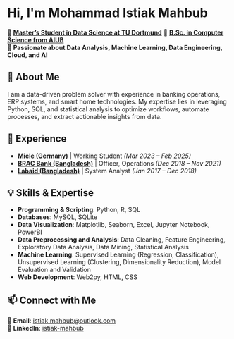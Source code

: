# Hi, I'm Mohammad Istiak Mahbub

🔹 **[Master’s Student in Data Science at TU Dortmund](https://www.tu-dortmund.de/en/)**
🔹 **[B.Sc. in Computer Science from AIUB](https://www.aiub.edu/)**  
🔹 **Passionate about Data Analysis, Machine Learning, Data Engineering, Cloud, and AI**  

## 🚀 About Me
I am a data-driven problem solver with experience in banking operations, ERP systems, and smart home technologies. My expertise lies in leveraging Python, SQL, and statistical analysis to optimize workflows, automate processes, and extract actionable insights from data.

## 💼 Experience  
- **[Miele (Germany)](https://www.miele.com/)** | Working Student *(Mar 2023 – Feb 2025)*  
- **[BRAC Bank (Bangladesh)](https://www.bracbank.com/)** | Officer, Operations *(Dec 2018 – Nov 2021)*  
- **[Labaid (Bangladesh)](https://labaid.com.bd/)** | System Analyst *(Jan 2017 – Dec 2018)*  

## 💡 Skills & Expertise
- **Programming & Scripting**: Python, R, SQL  
- **Databases**: MySQL, SQLite  
- **Data Visualization**: Matplotlib, Seaborn, Excel, Jupyter Notebook, PowerBI  
- **Data Preprocessing and Analysis**: Data Cleaning, Feature Engineering, Exploratory Data Analysis, Data Mining, Statistical Analysis  
- **Machine Learning**: Supervised Learning (Regression, Classification), Unsupervised Learning (Clustering, Dimensionality Reduction), Model Evaluation and Validation
- **Web Development**: Web2py, HTML, CSS  

## 📫 Connect with Me
📧 **Email**: istiak.mahbub@outlook.com  
🔗 **LinkedIn**: [istiak-mahbub](https://www.linkedin.com/in/istiak-mahbub/)  

